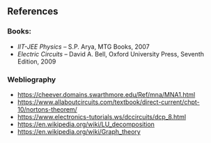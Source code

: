 ## References 

<h3>Books:</h3>
<ul>
  <li><em>IIT-JEE Physics</em> – S.P. Arya, MTG Books, 2007</li>
  <li><em>Electric Circuits</em> – David A. Bell, Oxford University Press, Seventh Edition, 2009</li>
</ul>

### Webliography
- https://cheever.domains.swarthmore.edu/Ref/mna/MNA1.html
- https://www.allaboutcircuits.com/textbook/direct-current/chpt-10/nortons-theorem/
- https://www.electronics-tutorials.ws/dccircuits/dcp_8.html
- https://en.wikipedia.org/wiki/LU_decomposition
- https://en.wikipedia.org/wiki/Graph_theory
